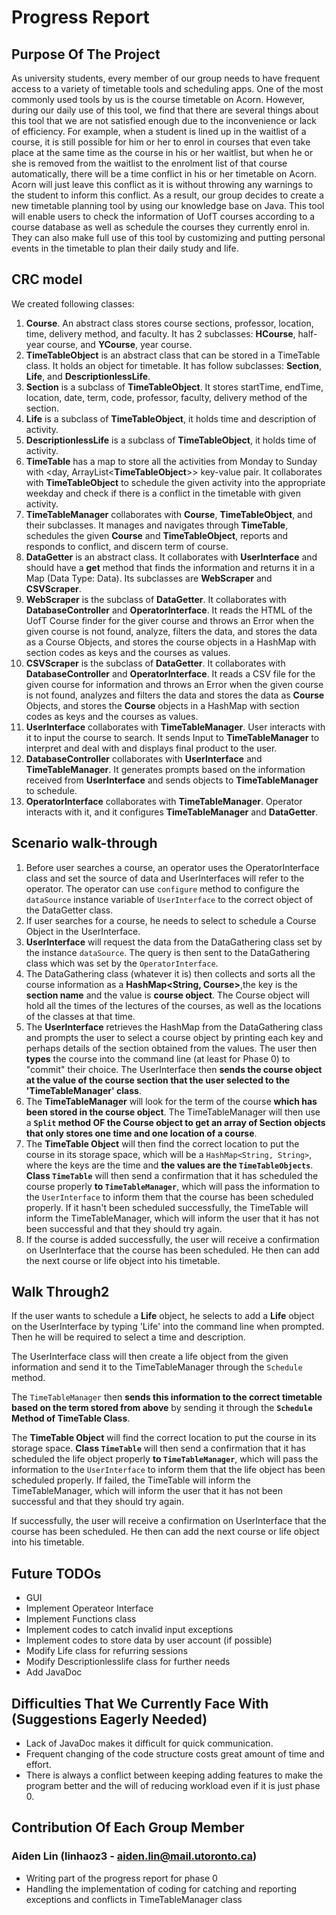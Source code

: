 # Progress Report

## Purpose Of The Project

As university students, every member of our group needs to have frequent access to 
a variety of timetable tools and scheduling apps. One of the most commonly used tools 
by us is the course timetable on Acorn. However, during our daily use of this tool, 
we find that there are several things about this tool that we are not satisfied enough 
due to the inconvenience or lack of efficiency. For example, when a student is lined up
in the waitlist of a course, it is still possible for him or her to enrol in courses
that even take place at the same time as the course in his or her waitlist, but when he
or she is removed from the waitlist to the enrolment list of that course automatically,
there will be a time conflict in his or her timetable on Acorn. Acorn will just leave
this conflict as it is without throwing any warnings to the student to inform this
conflict. As a result, our group decides to create a new timetable planning tool by using
our knowledge base on Java. This tool will enable users to check the information of UofT
courses according to a course database as well as schedule the courses they currently
enrol in. They can also make full use of this tool by customizing and putting personal
events in the timetable to plan their daily study and life.

## CRC model
We created following classes:
1. **Course**. An abstract class stores course sections, professor, location, time, delivery method, and faculty. 
It has 2 subclasses: **HCourse**, half-year course, and **YCourse**, year course.
2. **TimeTableObject** is an abstract class that can be stored in a TimeTable class. It holds an object for timetable. It has follow subclasses: **Section**, **Life**, and **DescriptionlessLife**.
3. **Section** is a subclass of  **TimeTableObject**. It stores startTime, endTime, location, date, term, code, professor, faculty, delivery method of the section.
4. **Life** is a subclass of  **TimeTableObject**, it holds time and description of activity.
5. **DescriptionlessLife** is a subclass of  **TimeTableObject**, it holds time of activity.
6. **TimeTable** has a map to store all the activities from Monday to Sunday with <day, ArrayList<**TimeTableObject**>> key-value pair. It collaborates with **TimeTableObject** to schedule the given activity into the appropriate weekday and check if there is a conflict in the timetable with given activity.
7. **TimeTableManager** collaborates with **Course**, **TimeTableObject**, and their subclasses. It manages and navigates through **TimeTable**, schedules the given **Course** and **TimeTableObject**, reports and responds to conflict, and discern term of course. 
8. **DataGetter** is an abstract class. It collaborates with **UserInterface** and should have a **get** method that finds the information and returns it in a Map (Data Type: Data). Its subclasses are **WebScraper** and **CSVScraper**.
9. **WebScraper** is the subclass of **DataGetter**. It collaborates with **DatabaseController** and **OperatorInterface**. It reads the HTML of the UofT Course finder for the giver course and throws an Error when the given course is not found, analyze, filters the data, and stores the data as a Course Objects, and stores the course objects in a HashMap with section codes as keys and the courses as values.
10. **CSVScraper** is the subclass of **DataGetter**. It collaborates with **DatabaseController** and **OperatorInterface**. It reads a CSV file for the given course for information and throws an Error when the given course is not found, analyzes and filters the data and stores the data as **Course** Objects, and stores the **Course** objects in a HashMap with section codes as keys and the courses as values.
11. **UserInterface** collaborates with **TimeTableManager**. User interacts with it to input the course to search. It sends Input to **TimeTableManager** to interpret and deal with and displays final product to the user.
12. **DatabaseController** collaborates with **UserInterface** and **TimeTableManager**. It generates prompts based on the information received from **UserInterface** and sends objects to **TimeTableManager** to schedule.
13. **OperatorInterface** collaborates with **TimeTableManager**. Operator interacts with it, and it configures **TimeTableManager** and **DataGetter**.

## Scenario walk-through
1. Before user searches a course,  an operator uses the OperatorInterface class and set the source of data and  UserInterfaces will refer to the operator. The operator can use `configure` method to configure the
   `dataSource` instance variable of `UserInterface` to the correct object
   of the DataGetter class.
2. If user searches for a course, he needs to select to schedule a Course Object in the UserInterface.
3. **UserInterface** will request the data from the DataGathering
   class set by the instance `dataSource`. The query is then sent to the
   DataGathering class which was set by the `OperatorInterface`.
4. The DataGathering class (whatever it is) then collects and sorts all the course information as a **HashMap<String, Course>**,the key is the **section name** and the value is **course object**. The Course object will hold all the times of the lectures of the courses, as well as the locations of the classes at that time.
5. The **UserInterface** retrieves the HashMap from the DataGathering class and prompts the user to select a course object by printing each key and perhaps details of the section obtained from the values. The user then **types** the course into the command line (at least for Phase 0) to "commit" their choice. The UserInterface then **sends the course object at the value of the course section that the user selected to the 'TimeTableManager' class**.
6. The **TimeTableManager** will look for the term of the course **which has been stored in the course object**. The TimeTableManager will then use a **`Split` method OF the Course object to get an array of Section objects that only stores one time and one location of a course**.
7. The **TimeTable Object** will then find the correct location to put the
   course in its storage space, which will be a `HashMap<String, String>`,
   where the keys are the time and **the values are the `TimeTableObjects`**.
   **Class `TimeTable`** will then send a confirmation that it has scheduled the
   course properly **to `TimeTableManager`**, which will pass the information to
   the `UserInterface` to inform them that the course has been scheduled
   properly. If it hasn't been scheduled successfully, the TimeTable will
   inform the TimeTableManager, which will inform the user that it has not
   been successful and that they should try again. 
8. If the course is added successfully, the user will receive a
   confirmation on UserInterface that the course has been scheduled. He then
   can add the next course or life object into his timetable.

## Walk Through2

If the user wants to schedule a **Life** object, he selects to add a **Life** object on the UserInterface by typing 'Life' into the command line when prompted. Then he will be required to select a time and description.

The UserInterface class will then create a life object from the given
information and send it to the TimeTableManager through the `Schedule`
method.

The `TimeTableManager` then **sends this information to the correct
timetable based on the term stored from above** by sending it through the
**`Schedule` Method of TimeTable Class**.

The **TimeTable Object** will find the correct location to put the course in its storage space.
**Class `TimeTable`** will then send a confirmation that it has scheduled
the life object properly **to `TimeTableManager`**, which will pass the
information to the `UserInterface` to inform them that the life object has
been scheduled properly. If failed, the
TimeTable will inform the TimeTableManager, which will inform the user
that it has not been successful and that they should try again.

If successfully, the user will receive a confirmation on UserInterface that the course has been scheduled. He then can add the next course or life object into his timetable.


## Future TODOs

* GUI
* Implement Operateor Interface
* Implement Functions class
* Implement codes to catch invalid input exceptions
* Implement codes to store data by user account (if possible)
* Modify Life class for refurring sessions
* Modify Descriptionlesslife class for further needs
* Add JavaDoc

## Difficulties That We Currently Face With (Suggestions Eagerly Needed)

* Lack of JavaDoc makes it difficult for quick communication.
* Frequent changing of the code structure costs great amount of time and effort.
* There is always a conflict between keeping adding features to make the program better and the will of reducing workload even if it is just phase 0.

## Contribution Of Each Group Member

### Aiden Lin (linhaoz3 - aiden.lin@mail.utoronto.ca)

* Writing part of the progress report for phase 0
* Handling the implementation of coding for catching and reporting exceptions and conflicts in TimeTableManager class
